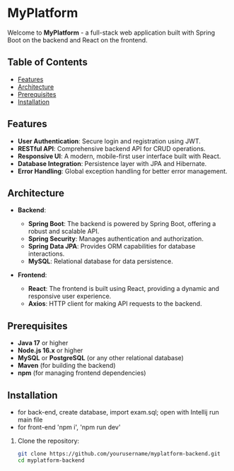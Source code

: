 # MyPlatform

Welcome to **MyPlatform** - a full-stack web application built with Spring Boot on the backend and React on the frontend.

## Table of Contents

- [Features](#features)
- [Architecture](#architecture)
- [Prerequisites](#prerequisites)
- [Installation](#installation)

## Features

- **User Authentication**: Secure login and registration using JWT.
- **RESTful API**: Comprehensive backend API for CRUD operations.
- **Responsive UI**: A modern, mobile-first user interface built with React.
- **Database Integration**: Persistence layer with JPA and Hibernate.
- **Error Handling**: Global exception handling for better error management.

## Architecture

- **Backend**: 
  - **Spring Boot**: The backend is powered by Spring Boot, offering a robust and scalable API.
  - **Spring Security**: Manages authentication and authorization.
  - **Spring Data JPA**: Provides ORM capabilities for database interactions.
  - **MySQL**: Relational database for data persistence.

- **Frontend**:
  - **React**: The frontend is built using React, providing a dynamic and responsive user experience.
  - **Axios**: HTTP client for making API requests to the backend.

## Prerequisites

- **Java 17** or higher
- **Node.js 16.x** or higher
- **MySQL** or **PostgreSQL** (or any other relational database)
- **Maven** (for building the backend)
- **npm** (for managing frontend dependencies)

## Installation

- for back-end, create database, import exam.sql; open with Intellij run main file 
- for front-end 'npm i', 'npm run dev'

1. Clone the repository:
   ```bash
   git clone https://github.com/yourusername/myplatform-backend.git
   cd myplatform-backend
